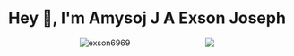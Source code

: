 <h1 align="center">Hey 👋, I'm Amysoj J A Exson Joseph</h1>
<div style="display:flex;justify-content: space-evenly;">
  <img src="https://github-readme-stats.vercel.app/api?username=exson6969&show_icons=true&locale=en" alt="exson6969" />
  <img align="right" src="https://github-readme-stats.vercel.app/api/top-langs/?username=exson6969"/>
</div>
